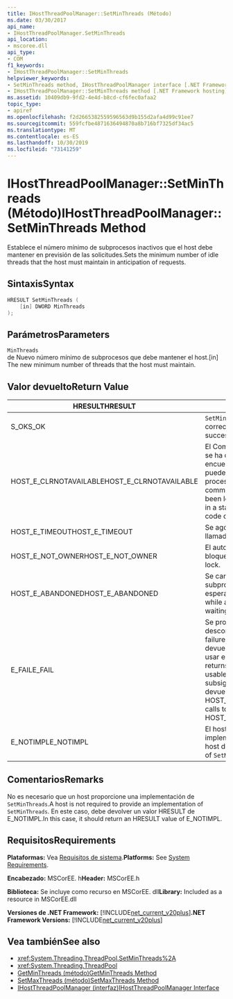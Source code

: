 ```yaml
---
title: IHostThreadPoolManager::SetMinThreads (Método)
ms.date: 03/30/2017
api_name:
- IHostThreadPoolManager.SetMinThreads
api_location:
- mscoree.dll
api_type:
- COM
f1_keywords:
- IHostThreadPoolManager::SetMinThreads
helpviewer_keywords:
- SetMinThreads method, IHostThreadPoolManager interface [.NET Framework hosting]
- IHostThreadPoolManager::SetMinThreads method [.NET Framework hosting]
ms.assetid: 10409db9-9fd2-4e4d-b8cd-cf6fec0afaa2
topic_type:
- apiref
ms.openlocfilehash: f2d2665382559596563d9b155d2afa4d99c91ee7
ms.sourcegitcommit: 559fcfbe4871636494870a8b716bf7325df34ac5
ms.translationtype: MT
ms.contentlocale: es-ES
ms.lasthandoff: 10/30/2019
ms.locfileid: "73141259"
---
```

# <a name="ihostthreadpoolmanagersetminthreads-method"></a><span data-ttu-id="71735-102">IHostThreadPoolManager::SetMinThreads (Método)</span><span class="sxs-lookup"><span data-stu-id="71735-102">IHostThreadPoolManager::SetMinThreads Method</span></span>
<span data-ttu-id="71735-103">Establece el número mínimo de subprocesos inactivos que el host debe mantener en previsión de las solicitudes.</span><span class="sxs-lookup"><span data-stu-id="71735-103">Sets the minimum number of idle threads that the host must maintain in anticipation of requests.</span></span>  
  
## <a name="syntax"></a><span data-ttu-id="71735-104">Sintaxis</span><span class="sxs-lookup"><span data-stu-id="71735-104">Syntax</span></span>  
  
```cpp  
HRESULT SetMinThreads (  
    [in] DWORD MinThreads  
);  
```  
  
## <a name="parameters"></a><span data-ttu-id="71735-105">Parámetros</span><span class="sxs-lookup"><span data-stu-id="71735-105">Parameters</span></span>  
 `MinThreads`  
 <span data-ttu-id="71735-106">de Nuevo número mínimo de subprocesos que debe mantener el host.</span><span class="sxs-lookup"><span data-stu-id="71735-106">[in] The new minimum number of threads that the host must maintain.</span></span>  
  
## <a name="return-value"></a><span data-ttu-id="71735-107">Valor devuelto</span><span class="sxs-lookup"><span data-stu-id="71735-107">Return Value</span></span>  
  
|<span data-ttu-id="71735-108">HRESULT</span><span class="sxs-lookup"><span data-stu-id="71735-108">HRESULT</span></span>|<span data-ttu-id="71735-109">Descripción</span><span class="sxs-lookup"><span data-stu-id="71735-109">Description</span></span>|  
|-------------|-----------------|  
|<span data-ttu-id="71735-110">S_OK</span><span class="sxs-lookup"><span data-stu-id="71735-110">S_OK</span></span>|<span data-ttu-id="71735-111">`SetMinThreads` devolvió correctamente.</span><span class="sxs-lookup"><span data-stu-id="71735-111">`SetMinThreads` returned successfully.</span></span>|  
|<span data-ttu-id="71735-112">HOST_E_CLRNOTAVAILABLE</span><span class="sxs-lookup"><span data-stu-id="71735-112">HOST_E_CLRNOTAVAILABLE</span></span>|<span data-ttu-id="71735-113">El Common Language Runtime (CLR) no se ha cargado en un proceso o el CLR se encuentra en un estado en el que no puede ejecutar código administrado ni procesar la llamada correctamente.</span><span class="sxs-lookup"><span data-stu-id="71735-113">The common language runtime (CLR) has not been loaded into a process, or the CLR is in a state in which it cannot run managed code or process the call successfully.</span></span>|  
|<span data-ttu-id="71735-114">HOST_E_TIMEOUT</span><span class="sxs-lookup"><span data-stu-id="71735-114">HOST_E_TIMEOUT</span></span>|<span data-ttu-id="71735-115">Se agotó el tiempo de espera de la llamada.</span><span class="sxs-lookup"><span data-stu-id="71735-115">The call timed out.</span></span>|  
|<span data-ttu-id="71735-116">HOST_E_NOT_OWNER</span><span class="sxs-lookup"><span data-stu-id="71735-116">HOST_E_NOT_OWNER</span></span>|<span data-ttu-id="71735-117">El autor de la llamada no posee el bloqueo.</span><span class="sxs-lookup"><span data-stu-id="71735-117">The caller does not own the lock.</span></span>|  
|<span data-ttu-id="71735-118">HOST_E_ABANDONED</span><span class="sxs-lookup"><span data-stu-id="71735-118">HOST_E_ABANDONED</span></span>|<span data-ttu-id="71735-119">Se canceló un evento mientras un subproceso o fibra bloqueados estaba esperando en él.</span><span class="sxs-lookup"><span data-stu-id="71735-119">An event was canceled while a blocked thread or fiber was waiting on it.</span></span>|  
|<span data-ttu-id="71735-120">E_FAIL</span><span class="sxs-lookup"><span data-stu-id="71735-120">E_FAIL</span></span>|<span data-ttu-id="71735-121">Se produjo un error grave desconocido.</span><span class="sxs-lookup"><span data-stu-id="71735-121">An unknown catastrophic failure occurred.</span></span> <span data-ttu-id="71735-122">Cuando un método devuelve E_FAIL, el CLR ya no se puede usar en el proceso.</span><span class="sxs-lookup"><span data-stu-id="71735-122">When a method returns E_FAIL, the CLR is no longer usable within the process.</span></span> <span data-ttu-id="71735-123">Las llamadas subsiguientes a métodos de hospedaje devuelven HOST_E_CLRNOTAVAILABLE.</span><span class="sxs-lookup"><span data-stu-id="71735-123">Subsequent calls to hosting methods return HOST_E_CLRNOTAVAILABLE.</span></span>|  
|<span data-ttu-id="71735-124">E_NOTIMPL</span><span class="sxs-lookup"><span data-stu-id="71735-124">E_NOTIMPL</span></span>|<span data-ttu-id="71735-125">El host no proporciona una implementación de `SetMinThreads`.</span><span class="sxs-lookup"><span data-stu-id="71735-125">The host does not provide an implementation of `SetMinThreads`.</span></span>|  
  
## <a name="remarks"></a><span data-ttu-id="71735-126">Comentarios</span><span class="sxs-lookup"><span data-stu-id="71735-126">Remarks</span></span>  
 <span data-ttu-id="71735-127">No es necesario que un host proporcione una implementación de `SetMinThreads`.</span><span class="sxs-lookup"><span data-stu-id="71735-127">A host is not required to provide an implementation of `SetMinThreads`.</span></span> <span data-ttu-id="71735-128">En este caso, debe devolver un valor HRESULT de E_NOTIMPL.</span><span class="sxs-lookup"><span data-stu-id="71735-128">In this case, it should return an HRESULT value of E_NOTIMPL.</span></span>  
  
## <a name="requirements"></a><span data-ttu-id="71735-129">Requisitos</span><span class="sxs-lookup"><span data-stu-id="71735-129">Requirements</span></span>  
 <span data-ttu-id="71735-130">**Plataformas:** Vea [Requisitos de sistema](../../../../docs/framework/get-started/system-requirements.md).</span><span class="sxs-lookup"><span data-stu-id="71735-130">**Platforms:** See [System Requirements](../../../../docs/framework/get-started/system-requirements.md).</span></span>  
  
 <span data-ttu-id="71735-131">**Encabezado:** MSCorEE. h</span><span class="sxs-lookup"><span data-stu-id="71735-131">**Header:** MSCorEE.h</span></span>  
  
 <span data-ttu-id="71735-132">**Biblioteca:** Se incluye como recurso en MSCorEE. dll</span><span class="sxs-lookup"><span data-stu-id="71735-132">**Library:** Included as a resource in MSCorEE.dll</span></span>  
  
 <span data-ttu-id="71735-133">**Versiones de .NET Framework:** [!INCLUDE[net_current_v20plus](../../../../includes/net-current-v20plus-md.md)]</span><span class="sxs-lookup"><span data-stu-id="71735-133">**.NET Framework Versions:** [!INCLUDE[net_current_v20plus](../../../../includes/net-current-v20plus-md.md)]</span></span>  
  
## <a name="see-also"></a><span data-ttu-id="71735-134">Vea también</span><span class="sxs-lookup"><span data-stu-id="71735-134">See also</span></span>

- <xref:System.Threading.ThreadPool.SetMinThreads%2A>
- <xref:System.Threading.ThreadPool>
- [<span data-ttu-id="71735-135">GetMinThreads (método)</span><span class="sxs-lookup"><span data-stu-id="71735-135">GetMinThreads Method</span></span>](../../../../docs/framework/unmanaged-api/hosting/ihostthreadpoolmanager-getminthreads-method.md)
- [<span data-ttu-id="71735-136">SetMaxThreads (método)</span><span class="sxs-lookup"><span data-stu-id="71735-136">SetMaxThreads Method</span></span>](../../../../docs/framework/unmanaged-api/hosting/ihostthreadpoolmanager-setmaxthreads-method.md)
- [<span data-ttu-id="71735-137">IHostThreadPoolManager (interfaz)</span><span class="sxs-lookup"><span data-stu-id="71735-137">IHostThreadPoolManager Interface</span></span>](../../../../docs/framework/unmanaged-api/hosting/ihostthreadpoolmanager-interface.md)
